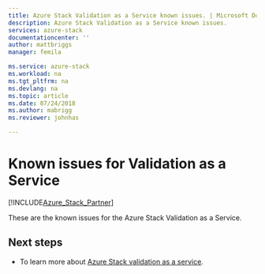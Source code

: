 ```yaml
---
title: Azure Stack Validation as a Service known issues. | Microsoft Docs
description: Azure Stack Validation as a Service known issues.
services: azure-stack
documentationcenter: ''
author: mattbriggs
manager: femila

ms.service: azure-stack
ms.workload: na
ms.tgt_pltfrm: na
ms.devlang: na
ms.topic: article
ms.date: 07/24/2018
ms.author: mabrigg
ms.reviewer: johnhas

---
```


# Known issues for Validation as a Service

[!INCLUDE[Azure_Stack_Partner](./includes/azure-stack-partner-appliesto.md)]

These are the known issues for the Azure Stack Validation as a Service.

## Next steps

- To learn more about [Azure Stack validation as a service](https://docs.microsoft.com/azure/azure-stack/partner).